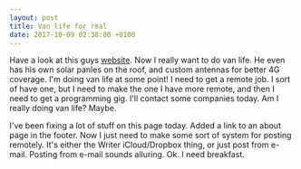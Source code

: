 ```yaml
---
layout: post
title: Van life for real
date: 2017-10-09 02:38:00 +0100
---
```

Have a look at this guys [website](https://ruby-on-wheels.github.io/). Now I really want to do van life.
He even has his own solar panles on the roof, and custom antennas for better 4G coverage. I'm doing van life
at some point! I need to get a remote job. I sort of have one, but I need to make the one I have more remote,
and then I need to get a programming gig. I'll contact some companies today. Am I really doing van life? Maybe.
  
I've been fixing a lot of stuff on this page today. Added a link to an about page in the footer. Now I just need
to make some sort of system for posting remotely. It's either the Writer iCloud/Dropbox thing, or just post
from e-mail. Posting from e-mail sounds alluring. Ok. I need breakfast.
